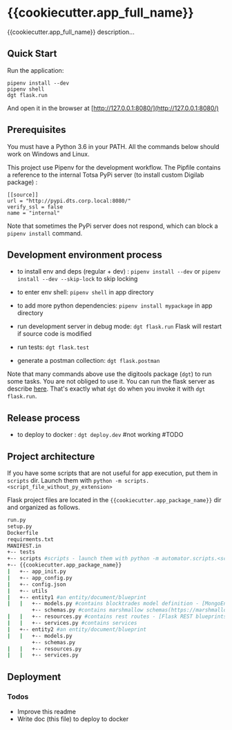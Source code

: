 # {{cookiecutter.app_full_name}}

{{cookiecutter.app_full_name}} description...

## Quick Start

Run the application:

    pipenv install --dev
    pipenv shell
    dgt flask.run

And open it in the browser at [http://127.0.0.1:8080/](http://127.0.0.1:8080/)


## Prerequisites

You must have a Python 3.6 in your PATH.
All the commands below should work on Windows and Linux.

This project use Pipenv for the development workflow.
The Pipfile contains a reference to the internal Totsa PyPi server (to install custom Digilab package) :
```
[[source]]
url = "http://pypi.dts.corp.local:8080/"
verify_ssl = false
name = "internal"
```

Note that sometimes the PyPi server does not respond, which can block a `pipenv install` command.

## Development environment process

 - to install env and deps (regular + dev) : `pipenv install --dev` or `pipenv install --dev --skip-lock` to skip locking

 - to enter env shell: `pipenv shell` in app directory

 - to add more python dependencies: `pipenv install mypackage` in app directory

 - run development server in debug mode: `dgt flask.run` Flask will restart if source code is modified

 - run tests: `dgt flask.test`
 
 - generate a postman collection: `dgt flask.postman`

Note that many commands above use the digitools package (`dgt`) to run some tasks.
You are not obliged to use it. You can run the flask server as describe [here](http://flask.pocoo.org/docs/1.0/patterns/packages/). That's exactly what `dgt` do when you invoke it with `dgt flask.run`.

## Release process

 - to deploy to docker : `dgt deploy.dev` #not working #TODO


## Project architecture
If you have some scripts that are not useful for app execution, put them in `scripts` dir. Launch them with `python -m scripts.<script_file_without_py_extension>`

Flask project files are located in the `{{cookiecutter.app_package_name}}` dir and organized as follows.
```sh
run.py
setup.py
Dockerfile
requirments.txt
MANIFEST.in
+-- tests
+-- scripts #scripts - launch them with python -m automator.scripts.<script_file_without_py_extension>
+-- {{cookiecutter.app_package_name}}
|   +-- app_init.py
|   +-- app_config.py
|   +-- config.json
|   +-- utils
|   +-- entity1 #an entity/document/blueprint
|   |   +-- models.py #contains blocktrades model definition - [MongoEngine Documents]
        +-- schemas.py #contains marshmallow schemas(https://marshmallow.readthedocs.io/en/3.0/api_reference.html)
|   |   +-- resources.py #contains rest routes - [Flask REST blueprints](https://flask-rest-api.readthedocs.io/en/stable/quickstart.html)
|   |   +-- services.py #contains services
|   +-- entity2 #an entity/document/blueprint
|   |   +-- models.py
        +-- schemas.py
|   |   +-- resources.py
|   |   +-- services.py
```

## Deployment

### Todos
- Improve this readme
- Write doc (this file) to deploy to docker